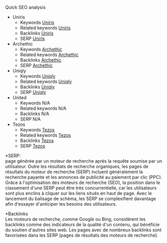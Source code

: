 Quick SEO analysis  
- Uniris   
  - Keywords [Uniris](./assets/uniris.PNG)  
  - Related keywords [Uniris](./assets/uniris-related-keywords.PNG)  
  - Backlinks [Uniris](./assets/uniris-backlinks.PNG)  
  - SERP [Uniris](./assets/uniris-serp.PNG)  
- Archethic   
  - Keywords [Archethic](./assets/archethic.PNG)  
  - Related keywords [Archethic](./assets/archethic-related-keywords.PNG)  
  - Backlinks [Archethic](./assets/archethic-backlinks.PNG)  
  - SERP [Archethic](./assets/archethic-serp.PNG)  
- Uniqly  
  - Keywords [Uniqly](./assets/uniqly.PNG)  
  - Related keywords [Uniqly](./assets/uniqly-related-keywords.PNG)  
  - Backlinks [Uniqly](./assets/uniqly-backlinks.PNG)  
  - SERP [Uniqly](./assets/uniqly-serp.PNG)  
- United  
  - Keywords N/A  
  - Related keywords N/A  
  - Backlinks N/A  
  - SERP N/A  
- Tezos    
  - Keywords [Tezos](./assets/tezos.PNG)  
  - Related keywords [Tezos](./assets/tezos-related-keywords.PNG)  
  - Backlinks [Tezos](./assets/tezos-backlinks.PNG)  
  - SERP [Tezos](./assets/tezos-serp.PNG)  


*SERP:  
 page générée par un moteur de recherche après la requête soumise par un utilisateur. Outre les résultats de recherche organiques, les pages de résultats du moteur de recherche (SERP) incluent généralement la recherche payante et les annonces de publicité au paiement par clic (PPC). Grâce à l'optimisation des moteurs de recherche (SEO), la position dans le classement d'une SERP peut être très concurrentielle, car les utilisateurs sont plus enclins à cliquer sur les liens situés en haut de page. Avec le lancement du balisage de schéma, les SERP se complexifient davantage afin d'essayer d'anticiper les besoins des utilisateurs.  

*Backlinks  
  Les moteurs de recherche, comme Google ou Bing, considèrent les backlinks comme des indicateurs de la qualité d'un contenu, qui bénéficie du soutien d'autres sites web. Les pages avec de nombreux backlinks sont favorisées dans les SERP (pages de résultats des moteurs de recherche).  
